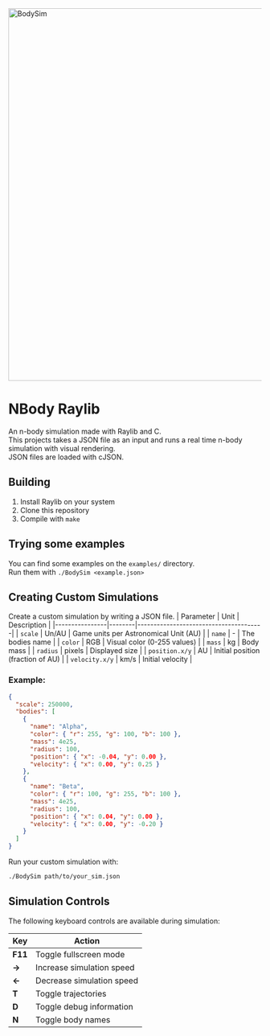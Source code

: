 <img width="1196" height="741" alt="BodySim" src="https://github.com/user-attachments/assets/b8002fa2-c4f6-4f46-a111-fd30b7c969cc" />  

# NBody Raylib
An n-body simulation made with Raylib and C.  
This projects takes a JSON file as an input and runs a real time n-body simulation with visual rendering.  
JSON files are loaded with cJSON.

## Building
1. Install Raylib on your system
2. Clone this repository
3. Compile with `make`

## Trying some examples
You can find some examples on the `examples/` directory.  
Run them with `./BodySim <example.json>`

## Creating Custom Simulations
Create a custom simulation by writing a JSON file.
| Parameter      |  Unit  | Description                           |
|----------------|--------|---------------------------------------|
| `scale`        | Un/AU  | Game units per Astronomical Unit (AU) |
| `name`         | -      | The bodies name                       |
| `color`        | RGB    | Visual color (0-255 values)           |
| `mass`         | kg     | Body mass                             |
| `radius`       | pixels | Displayed size                        |
| `position.x/y` | AU     | Initial position (fraction of AU)     |
| `velocity.x/y` | km/s   | Initial velocity                      |

### Example: 
```json
{
  "scale": 250000,
  "bodies": [
    {
      "name": "Alpha",
      "color": { "r": 255, "g": 100, "b": 100 },
      "mass": 4e25,
      "radius": 100,
      "position": { "x": -0.04, "y": 0.00 },
      "velocity": { "x": 0.00, "y": 0.25 }
    },
    {
      "name": "Beta",
      "color": { "r": 100, "g": 255, "b": 100 },
      "mass": 4e25,
      "radius": 100,
      "position": { "x": 0.04, "y": 0.00 },
      "velocity": { "x": 0.00, "y": -0.20 }
    }
  ]
}

```
Run your custom simulation with:
```bash
./BodySim path/to/your_sim.json
```

## Simulation Controls
The following keyboard controls are available during simulation:

| Key          | Action                     | 
|--------------|----------------------------|
| **F11**      | Toggle fullscreen mode     |
| **→**        | Increase simulation speed  | 
| **←**        | Decrease simulation speed  | 
| **T**        | Toggle trajectories        | 
| **D**        | Toggle debug information   | 
| **N**        | Toggle body names          |

